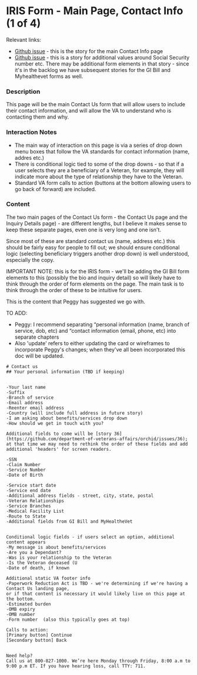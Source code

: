 # IRIS Form - Main Page, Contact Info (1 of 4)

Relevant links: 
- [Github issue](https://github.com/department-of-veterans-affairs/orchid/issues/68) - this is the story for the main Contact Info page
- [Github issue](https://github.com/department-of-veterans-affairs/orchid/issues/36) - this is a story for additional values around Social Security number etc.  There may be additional form elements in that story - since it's in the backlog we have subsequent stories for the GI Bill and Myhealthevet forms as well.

### Description
This page will be the main Contact Us form that will allow users to include their contact information, and will allow the VA to understand who is contacting them and why.

### Interaction Notes

- The main way of interaction on this page is via a series of drop down menu boxes that follow the VA standards for contact information (name, addres etc.)
- There is conditional logic tied to some of the drop downs - so that if a user selects they are a beneficiary of a Veteran, for example, they will indicate more about the type of relationship they have to the Veteran.
- Standard VA form calls to action (buttons at the bottom allowing users to go back of forward) are included.

### Content

The two main pages of the Contact Us form - the Contact Us page and the Inquiry Details page) - are different lengths, but I believe it makes sense to keep these separate pages, even one is very long and one isn't.  

Since most of these are standard contact us (name, address etc.) this should be fairly easy for people to fill out; we should ensure conditional logic (selecting beneficiary triggers another drop down) is well understood, especially the copy. 

IMPORTANT NOTE: this is for the IRIS form - we'll be adding the GI Bill form elements to this (possibly the bio and inquiry detail) so will likely have to think through the order of form elements on the page.  The main task is to think through the order of these to be intuitive for users.

This is the content that Peggy has suggested we go with.

TO ADD:
- Peggy: I recommend separating “personal information (name, branch of service, dob, etc) and “contact information (email, phone, etc) into separate chapters
- Also 'update' refers to either updating the card or wireframes to incorporate Peggy's changes; when they've all been incorporated this doc will be updated.

```
# Contact us
## Your personal information (TBD if keeping)


-Your last name
-Suffix
-Branch of service
-Email address
-Reenter email address 
-Country (will include full address in future story)
-I am asking about benefits/services drop down
-How should we get in touch with you? 

Additional fields to come will be [story 36](https://github.com/department-of-veterans-affairs/orchid/issues/36); 
at that time we may need to rethink the order of these fields and add additional 'headers' for screen readers. 

-SSN
-Claim Number
-Service Number
-Date of Birth

-Service start date
-Service end date 
-Additional address fields - street, city, state, postal
-Veteran Relationships	
-Service Branches	
-Medical Facility List		
-Route to State
-Additional fields from GI Bill and MyHealtheVet


Conditional logic fields - if users select an option, additional content appears
-My message is about benefits/services 
-Are you a Dependant? 
-Was is your relationship to the Veteran 
-Is the Veteran deceased (U
-Date of death, if known 

Additional static VA footer info
-Paperwork Reduction Act is TBD - we're determining if we're having a Contact Us landing page, 
or if that content is necessary it would likely live on this page at the bottom.
-Estimated burden 
-OMB expiry 
-OMB number 
-Form number  (also this typically goes at top)

Calls to action:
[Primary button] Continue
[Secondary button] Back


Need help?
Call us at 800-827-1000. We’re here Monday through Friday, 8:00 a.m to 9:00 p.m ET. If you have hearing loss, call TTY: 711.



```
